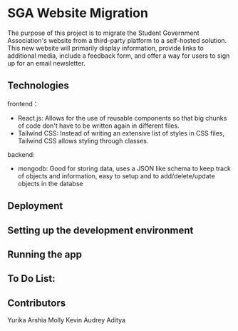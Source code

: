 # SGA Website Migration

The purpose of this project is to migrate the Student Government Association's website from a third-party platform to a self-hosted solution. This new website will primarily display information, provide links to additional media, include a feedback form, and offer a way for users to sign up for an email newsletter.

## Technologies
frontend：
- React.js: Allows for the use of reusable components so that big chunks of code don't have to be written again in different files.
- Tailwind CSS: Instead of writing an extensive list of styles in CSS files, Tailwind CSS allows styling through classes.
  
backend:
- mongodb: Good for storing data, uses a JSON like schema to keep track of objects and information, easy to setup and to add/delete/update objects in the databse
## Deployment

## Setting up the development environment

## Running the app

## To Do List:

## Contributors

Yurika
Arshia
Molly
Kevin
Audrey
Aditya
